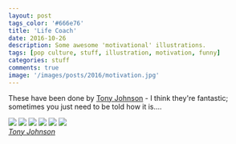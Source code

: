```yaml
---
layout: post
tags_color: '#666e76'
title: 'Life Coach'
date: 2016-10-26
description: Some awesome 'motivational' illustrations.
tags: [pop culture, stuff, illustration, motivation, funny]
categories: stuff
comments: true
image: '/images/posts/2016/motivation.jpg'
---
```

These have been done by [Tony Johnson](http://tonyjohnson.tumblr.com/) - I think they're fantastic; sometimes you just need to be told how it is....

<div class="gallery-box">
  <div class="gallery">
  	<img src="/images/posts/2016/motivation-1.jpg" loading="lazy">
  	<img src="/images/posts/2016/motivation-2.jpg" loading="lazy">
  	<img src="/images/posts/2016/motivation-3.jpg" loading="lazy">
  	<img src="/images/posts/2016/motivation-4.jpg" loading="lazy">
  	<img src="/images/posts/2016/motivation-5.jpg" loading="lazy">
  	<img src="/images/posts/2016/motivation-6.jpg" loading="lazy">
  </div>
  <em><a href="http://tonyjohnson.tumblr.com/" target="_blank">Tony Johnson</a></em>
</div>